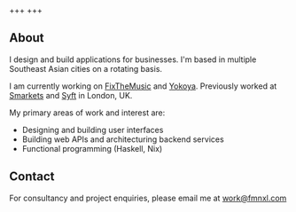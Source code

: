 +++
+++

## About
I design and build applications for businesses. I'm based in multiple Southeast Asian cities on a rotating basis.

  I am currently working on [FixTheMusic](https://fixthemusic.com) and [Yokoya](https://yokoya.co.uk).
  Previously worked at [Smarkets](https://smarkets.com) and [Syft](https://syftapp.com) in London, UK.

My primary areas of work and interest are:

- Designing and building user interfaces
- Building web APIs and architecturing backend services
- Functional programming (Haskell, Nix)

## Contact

For consultancy and project enquiries, please email me at <a href="mailto:work@fmnxl.com">work@fmnxl.com</a>
